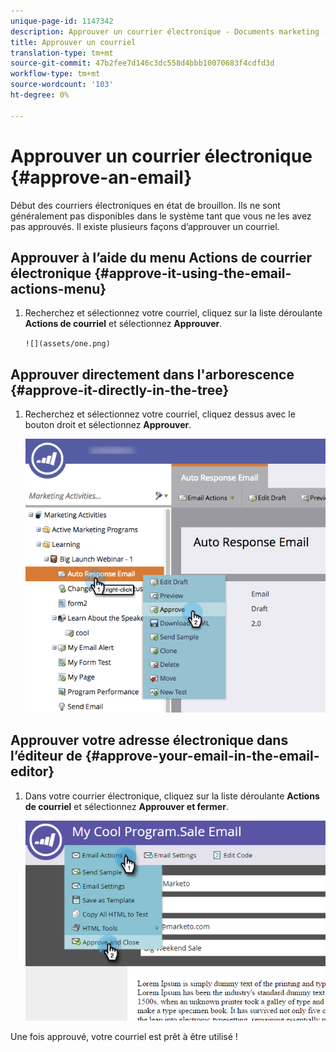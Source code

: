 ```yaml
---
unique-page-id: 1147342
description: Approuver un courrier électronique - Documents marketing - Documentation du produit
title: Approuver un courriel
translation-type: tm+mt
source-git-commit: 47b2fee7d146c3dc558d4bbb10070683f4cdfd3d
workflow-type: tm+mt
source-wordcount: '103'
ht-degree: 0%

---
```



# Approuver un courrier électronique {#approve-an-email}

Début des courriers électroniques en état de brouillon. Ils ne sont généralement pas disponibles dans le système tant que vous ne les avez pas approuvés. Il existe plusieurs façons d’approuver un courriel.

## Approuver à l’aide du menu Actions de courrier électronique {#approve-it-using-the-email-actions-menu}

1. Recherchez et sélectionnez votre courriel, cliquez sur la liste déroulante **Actions de courriel** et sélectionnez **Approuver**.

   ` ![](assets/one.png)  
`

## Approuver directement dans l&#39;arborescence {#approve-it-directly-in-the-tree}

1. Recherchez et sélectionnez votre courriel, cliquez dessus avec le bouton droit et sélectionnez **Approuver**.

   ![](assets/approveemail.png)

## Approuver votre adresse électronique dans l’éditeur de {#approve-your-email-in-the-email-editor}

1. Dans votre courrier électronique, cliquez sur la liste déroulante **Actions de courriel** et sélectionnez **Approuver et fermer**.

   ![](assets/three.png)

Une fois approuvé, votre courriel est prêt à être utilisé !
